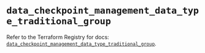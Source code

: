 # `data_checkpoint_management_data_type_traditional_group`

Refer to the Terraform Registry for docs: [`data_checkpoint_management_data_type_traditional_group`](https://registry.terraform.io/providers/checkpointsw/checkpoint/2.11.0/docs/data-sources/management_data_type_traditional_group).
